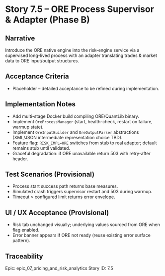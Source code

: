 # Story 7.5 – ORE Process Supervisor & Adapter (Phase B)

## Narrative
Introduce the ORE native engine into the risk-engine service via a supervised long-lived process with an adapter translating trades & market data to ORE input/output structures.

## Acceptance Criteria
- Placeholder – detailed acceptance to be refined during implementation.

## Implementation Notes
- Add multi-stage Docker build compiling ORE/QuantLib binary.
- Implement `OreProcessManager` (start, health-check, restart on failure, warmup state).
- Implement `OreInputBuilder` and `OreOutputParser` abstractions (XML/JSON intermediate representation choice TBD).
- Feature flag: `RISK_IMPL=ORE` switches from stub to real adapter; default remains stub until validated.
- Graceful degradation: if ORE unavailable return 503 with retry-after header.

## Test Scenarios (Provisional)
- Process start success path returns base measures.
- Simulated crash triggers supervisor restart and 503 during warmup.
- Timeout > configured limit returns error envelope.

## UI / UX Acceptance (Provisional)
- Risk tab unchanged visually; underlying values sourced from ORE when flag enabled.
- Error banner appears if ORE not ready (reuse existing error surface pattern).

## Traceability
Epic: epic_07_pricing_and_risk_analytics
Story ID: 7.5
